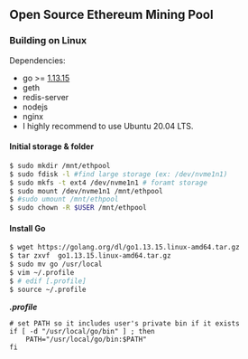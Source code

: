 ## Open Source Ethereum Mining Pool


### Building on Linux

Dependencies:

  * go >= [1.13.15](https://golang.org/dl/go1.13.15.linux-amd64.tar.gz)
  * geth 
  * redis-server
  * nodejs
  * nginx
  * I highly recommend to use Ubuntu 20.04 LTS.

#### Initial storage & folder
```bash
$ sudo mkdir /mnt/ethpool
$ sudo fdisk -l #find large storage (ex: /dev/nvme1n1)
$ sudo mkfs -t ext4 /dev/nvme1n1 # foramt storage
$ sudo mount /dev/nvme1n1 /mnt/ethpool
$ #sudo umount /mnt/ethpool
$ sudo chown -R $USER /mnt/ethpool
```

#### Install Go
```bash
$ wget https://golang.org/dl/go1.13.15.linux-amd64.tar.gz
$ tar zxvf  go1.13.15.linux-amd64.tar.gz
$ sudo mv go /usr/local
$ vim ~/.profile
$ # edif [.profile] 
$ source ~/.profile
```

***.profile***
```
# set PATH so it includes user's private bin if it exists
if [ -d "/usr/local/go/bin" ] ; then
    PATH="/usr/local/go/bin:$PATH"
fi
```
